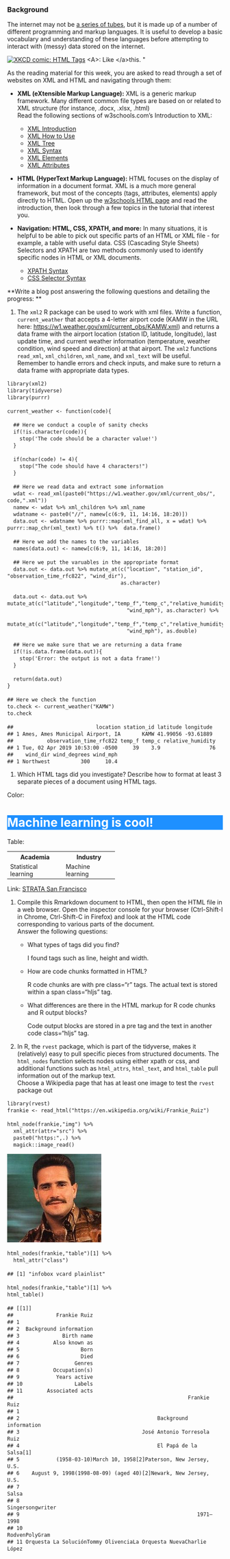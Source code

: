 ### Background

The internet may not be [a series of
tubes](https://en.wikipedia.org/wiki/Series_of_tubes), but it is made up
of a number of different programming and markup languages. It is useful
to develop a basic vocabulary and understanding of these languages
before attempting to interact with (messy) data stored on the internet.

<a href="https://www.xkcd.com/1144/"><img src="https://imgs.xkcd.com/comics/tags.png" alt="XKCD comic: HTML Tags" /></a>
&lt;A&gt;: Like &lt;/a&gt;this.&nbsp;"

As the reading material for this week, you are asked to read through a
set of websites on XML and HTML and navigating through them:

-   **XML (eXtensible Markup Language):** XML is a generic markup
    framework. Many different common file types are based on or related
    to XML structure (for instance, .docx, .xlsx, .html) <bR> Read the
    following sections of w3schools.com’s Introduction to XML:

    -   [XML Introduction](https://www.w3schools.com/xml/xml_whatis.asp)
    -   [XML How to Use](https://www.w3schools.com/xml/xml_usedfor.asp)
    -   [XML Tree](https://www.w3schools.com/xml/xml_tree.asp)
    -   [XML Syntax](https://www.w3schools.com/xml/xml_syntax.asp)
    -   [XML Elements](https://www.w3schools.com/xml/xml_elements.asp)
    -   [XML
        Attributes](https://www.w3schools.com/xml/xml_attributes.asp)

-   **HTML (HyperText Markup Language):** HTML focuses on the display of
    information in a document format. XML is a much more general
    framework, but most of the concepts (tags, attributes, elements)
    apply directly to HTML. Open up the [w3schools HTML
    page](https://www.w3schools.com/html/default.asp) and read the
    introduction, then look through a few topics in the tutorial that
    interest you.

-   **Navigation: HTML, CSS, XPATH, and more:** In many situations, it
    is helpful to be able to pick out specific parts of an HTML or XML
    file - for example, a table with useful data. CSS (Cascading Style
    Sheets) Selectors and XPATH are two methods commonly used to
    identify specific nodes in HTML or XML documents.

    -   [XPATH Syntax](https://www.w3schools.com/xml/xpath_syntax.asp)
    -   [CSS Selector
        Syntax](https://www.w3schools.com/cssref/css_selectors.asp)

**Write a blog post answering the following questions and detailing the
progress: **

1.  The `xml2` R package can be used to work with xml files. Write a
    function, `current_weather` that accepts a 4-letter airport code
    (KAMW in the URL here:
    <a href="https://w1.weather.gov/xml/current_obs/KAMW.xml" class="uri">https://w1.weather.gov/xml/current_obs/KAMW.xml</a>)
    and returns a data frame with the airport location (station ID,
    latitude, longitude), last update time, and current weather
    information (temperature, weather condition, wind speed and
    direction) at that airport. The `xml2` functions `read_xml`,
    `xml_children`, `xml_name`, and `xml_text` will be useful. Remember
    to handle errors and check inputs, and make sure to return a data
    frame with appropriate data types.

<!-- -->

    library(xml2)
    library(tidyverse)
    library(purrr)

    current_weather <- function(code){
      
      ## Here we conduct a couple of sanity checks
      if(!is.character(code)){
        stop('The code should be a character value!')
      }
      
      if(nchar(code) != 4){
        stop("The code should have 4 characters!")
      }
      
      ## Here we read data and extract some information
      wdat <- read_xml(paste0("https://w1.weather.gov/xml/current_obs/", code,".xml"))
      namew <- wdat %>% xml_children %>% xml_name
      wdatname <- paste0("//", namew[c(6:9, 11, 14:16, 18:20)])
      data.out <- wdatname %>% purrr::map(xml_find_all, x = wdat) %>% purrr::map_chr(xml_text) %>% t() %>%  data.frame()
      
      ## Here we add the names to the variables
      names(data.out) <- namew[c(6:9, 11, 14:16, 18:20)]
      
      ## Here we put the varuables in the appropriate format
      data.out <- data.out %>% mutate_at(c("location", "station_id", "observation_time_rfc822", "wind_dir"), 
                                         as.character)
      
      data.out <- data.out %>% mutate_at(c("latitude","longitude","temp_f","temp_c","relative_humidity","wind_degrees",
                                           "wind_mph"), as.character) %>%
                               mutate_at(c("latitude","longitude","temp_f","temp_c","relative_humidity","wind_degrees",
                                           "wind_mph"), as.double)
      
      ## Here we make sure that we are returning a data frame
      if(!is.data.frame(data.out)){
        stop('Error: the output is not a data frame!')
      }
      
      return(data.out)
    }

    ## Here we check the function
    to.check <- current_weather("KAMW")
    to.check

    ##                           location station_id latitude longitude
    ## 1 Ames, Ames Municipal Airport, IA       KAMW 41.99056 -93.61889
    ##           observation_time_rfc822 temp_f temp_c relative_humidity
    ## 1 Tue, 02 Apr 2019 10:53:00 -0500     39    3.9                76
    ##    wind_dir wind_degrees wind_mph
    ## 1 Northwest          300     10.4

1.  Which HTML tags did you investigate? Describe how to format at least
    3 separate pieces of a document using HTML tags.

Color: <!--html_preserve-->
<h1 style="background-color:DodgerBlue; color:white">
Machine learning is cool!
</h1>
<!--/html_preserve-->
Table: <!--html_preserve-->
<table style="width:50%">
<tr>
<th>
Academia
</th>
<th>
Industry
</th>
</tr>
<tr>
<td>
Statistical learning
</td>
<td>
Machine learning
</td>
</tr>
</table>
<!--/html_preserve-->
Link: <!--html_preserve-->
<a href="https://conferences.oreilly.com/strata/strata-ca" target="_blank">STRATA
San Francisco</a> <!--/html_preserve-->

1.  Compile this Rmarkdown document to HTML, then open the HTML file in
    a web browser. Open the inspector console for your browser
    (Ctrl-Shift-I in Chrome, Ctrl-Shift-C in Firefox) and look at the
    HTML code corresponding to various parts of the document. <br>
    Answer the following questions:

    -   What types of tags did you find?

        I found tags such as line, height and width.

    -   How are code chunks formatted in HTML?

        R code chunks are with pre class=“r” tags. The actual text is
        stored within a span class=“hljs” tag.

    -   What differences are there in the HTML markup for R code chunks
        and R output blocks?

        Code output blocks are stored in a pre tag and the text in
        another code class=“hljs” tag.

2.  In R, the `rvest` package, which is part of the tidyverse, makes it
    (relatively) easy to pull specific pieces from structured documents.
    The `html_nodes` function selects nodes using either xpath or css,
    and additional functions such as `html_attrs`, `html_text`, and
    `html_table` pull information out of the markup text.<br> Choose a
    Wikipedia page that has at least one image to test the `rvest`
    package out

<!-- -->

    library(rvest)
    frankie <- read_html("https://en.wikipedia.org/wiki/Frankie_Ruiz")

    html_node(frankie,"img") %>% 
      xml_attr(attr="src") %>%
      paste0("https:",.) %>%
      magick::image_read()

<img src="../figure/09/AguilarOscar/unnamed-chunk-2-1.png" width="220" />

    html_nodes(frankie,"table")[1] %>%
      html_attr("class")

    ## [1] "infobox vcard plainlist"

    html_nodes(frankie,"table")[1] %>%
    html_table()

    ## [[1]]
    ##              Frankie Ruiz
    ## 1                        
    ## 2  Background information
    ## 3              Birth name
    ## 4           Also known as
    ## 5                    Born
    ## 6                    Died
    ## 7                  Genres
    ## 8           Occupation(s)
    ## 9            Years active
    ## 10                 Labels
    ## 11        Associated acts
    ##                                                         Frankie Ruiz
    ## 1                                                                   
    ## 2                                             Background information
    ## 3                                        José Antonio Torresola Ruiz
    ## 4                                             El Papá de la Salsa[1]
    ## 5            (1958-03-10)March 10, 1958[2]Paterson, New Jersey, U.S.
    ## 6    August 9, 1998(1998-08-09) (aged 40)[2]Newark, New Jersey, U.S.
    ## 7                                                              Salsa
    ## 8                                                   Singersongwriter
    ## 9                                                          1971–1998
    ## 10                                                    RodvenPolyGram
    ## 11 Orquesta La SoluciónTommy OlivenciaLa Orquesta NuevaCharlie López
